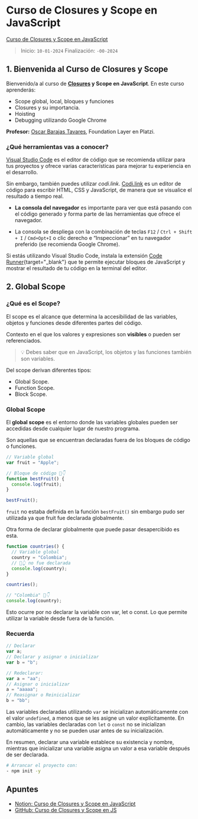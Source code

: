 # Curso de Closures y Scope en JavaScript

[Curso de Closures y Scope en JavaScript](https://platzi.com/cursos/javascript-closures-scope/)   

> Inicio: `10-01-2024`
> Finalización: `-00-2024`

## **1.** Bienvenida al Curso de Closures y Scope

Bienvenido/a al curso de **[Closures](https://platzi.com/clases/3213-javascript-closures-scope/50366-que-es-un-closure/) y Scope en JavaScript**. En este curso aprenderás:

- Scope global, local, bloques y funciones
- Closures y su importancia.
- Hoisting
- Debugging utilizando Google Chrome

**Profesor:** [Oscar Barajas Tavares](https://platzi.com/profes/gndx/), Foundation Layer en Platzi.

### ¿Qué herramientas vas a conocer?

[Visual Studio Code](https://code.visualstudio.com/download) es el editor de código que se recomienda utilizar para tus proyectos y ofrece varias características para mejorar tu experiencia en el desarrollo.

Sin embargo, también puedes utilizar _codi.link_. [Codi.link](https://codi.link/) es un editor de código para escribir HTML, CSS y JavaScript, de manera que se visualice el resultado a tiempo real.

- **La consola del navegador** es importante para ver que está pasando con el código generado y forma parte de las herramientas que ofrece el navegador.
    
- La consola se despliega con la combinación de teclas `F12` / `Ctrl + Shift + I` / `Cmd+Opt+I` o clic derecho e “Inspeccionar” en tu navegador preferido (se recomienda Google Chrome).
    

Si estás utilizando Visual Studio Code, instala la extensión [Code Runner](https://marketplace.visualstudio.com/items?itemName=formulahendry.code-runner){target="_blank"} que te permite ejecutar bloques de JavaScript y mostrar el resultado de tu código en la terminal del editor.

## **2.** Global Scope

### ¿Qué es el Scope?

El scope es el alcance que determina la accesibilidad de las variables, objetos y funciones desde diferentes partes del código.

Contexto en el que los valores y expresiones son **visibles** o pueden ser referenciados.

> 💡 Debes saber que en JavaScript, los objetos y las funciones también son variables.

Del scope derivan diferentes tipos:

- Global Scope.
- Function Scope.
- Block Scope.

### Global Scope

El **global scope** es el entorno donde las variables globales pueden ser accedidas desde cualquier lugar de nuestro programa.

Son aquellas que se encuentran declaradas fuera de los bloques de código o funciones.

```js
// Variable global
var fruit = "Apple"; 

// Bloque de código 👀👇
function bestFruit() {
  console.log(fruit);
}

bestFruit();
```

`fruit` no estaba definida en la función `bestFruit()` sin embargo pudo ser utilizada ya que fruit fue declarada globalmente.

Otra forma de declarar globalmente que puede pasar desapercibido es esta.

```jsx
function countries() {
  // Variable global
  country = "Colombia"; 
  // 👀👆 no fue declarada
  console.log(country);
}

countries();

// "Colombia" 👀👇
console.log(country); 
```

Esto ocurre por no declarar la variable con var, let o const. Lo que permite utilizar la variable desde fuera de la función.

### Recuerda

```js
// Declarar
var a;
// Declarar y asignar o inicializar
var b = "b";

// Redeclarar:
var a = "aa";
// Asignar o inicializar
a = "aaaaa";
// Reasignar o Reinicializar
b = "bb";
```

Las variables declaradas utilizando `var` se inicializan automáticamente con el valor `undefined`, a menos que se les asigne un valor explícitamente. En cambio, las variables declaradas con `let` o `const` no se inicializan automáticamente y no se pueden usar antes de su inicialización.

En resumen, declarar una variable establece su existencia y nombre, mientras que inicializar una variable asigna un valor a esa variable después de ser declarada.

```bash
# Arrancar el proyecto con:
- npm init -y
```


## Apuntes

- [Notion: Curso de Closures y Scope en JavaScript](https://whip-soil-3b5.notion.site/Curso-de-Closures-y-Scope-en-JavaScript-d7e0a5f9273b439bb278e6ce6f97db5e)
- [GitHub: Curso de Closures y Scope en JS](https://github.com/aleroses/Platzi/blob/master/DW/2-intermedio/6.closures_scope-en-js/closures_scope-en-js.md)
